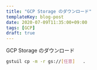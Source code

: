 ```yaml
---
title: "GCP Storage のダウンロード"
templateKey: blog-post
date: 2020-07-09T11:35:00+09:00
tags: [GCP]
draft: true
---
```


GCP Storage のダウンロード

```bash
gstuil cp -m -r gs://[任意]   .
```
